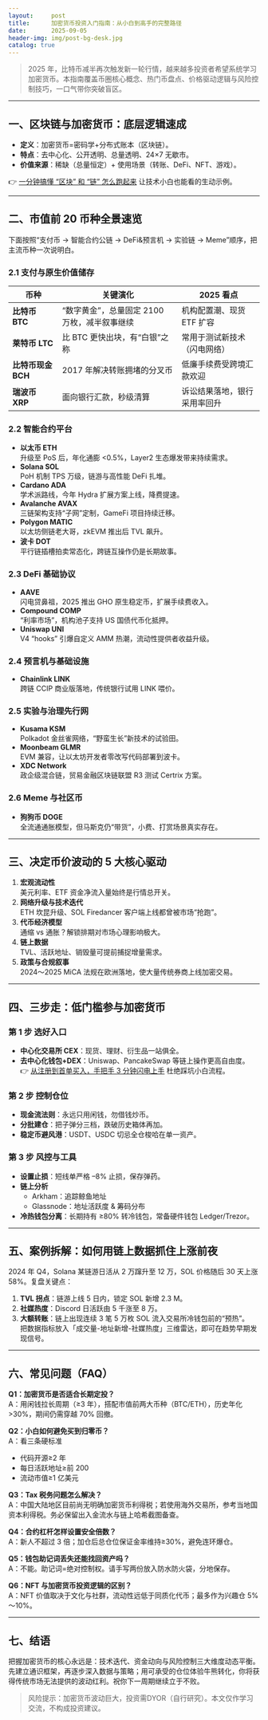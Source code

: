 ```yaml
---
layout:     post
title:      加密货币投资入门指南：从小白到高手的完整路径
date:       2025-09-05
header-img: img/post-bg-desk.jpg
catalog: true
---
```


> 2025 年，比特币减半再次触发新一轮行情，越来越多投资者希望系统学习加密货币。本指南覆盖币圈核心概念、热门币盘点、价格驱动逻辑与风险控制技巧，一口气带你突破盲区。

---

## 一、区块链与加密货币：底层逻辑速成
- **定义**：加密货币=密码学+分布式账本（区块链）。  
- **特点**：去中心化、公开透明、总量透明、24×7 无歇市。  
- **价值来源**：稀缺（总量恒定）+ 使用场景（转账、DeFi、NFT、游戏）。  

👉 [一分钟搞懂 “区块” 和 “链” 怎么跑起来](https://okxdog.com/) 让技术小白也能看的生动示例。

---

## 二、市值前 20 币种全景速览
下面按照“支付币 → 智能合约公链 → DeFi&预言机 → 实验链 → Meme”顺序，把主流币种一次说明白。

### 2.1 支付与原生价值储存  
| **币种** | **关键演化** | **2025 看点** |
|---|---|---|
| **比特币 BTC** | “数字黄金”，总量固定 2100 万枚，减半叙事继续 | 机构配置潮、现货 ETF 扩容 |
| **莱特币 LTC** | 比 BTC 更快出块，有“白银”之称 | 常用于测试新技术（闪电网络） |
| **比特币现金 BCH** | 2017 年解决转账拥堵的分叉币 | 低廉手续费受跨境汇款欢迎 |
| **瑞波币 XRP** | 面向银行汇款，秒级清算 | 诉讼结果落地，银行采用率回升 |

### 2.2 智能合约平台  
- **以太币 ETH**  
  升级至 PoS 后，年化通膨 <0.5%，Layer2 生态爆发带来持续需求。  
- **Solana SOL**  
  PoH 机制 TPS 万级，链游与高性能 DeFi 扎堆。  
- **Cardano ADA**  
  学术派路线，今年 Hydra 扩展方案上线，降费提速。  
- **Avalanche AVAX**  
  三链架构支持“子网”定制，GameFi 项目持续迁移。  
- **Polygon MATIC**  
  以太坊侧链老大哥，zkEVM 推出后 TVL 飙升。  
- **波卡 DOT**  
  平行链插槽拍卖常态化，跨链互操作仍是长期故事。  

### 2.3 DeFi 基础协议  
- **AAVE**  
  闪电贷鼻祖，2025 推出 GHO 原生稳定币，扩展手续费收入。  
- **Compound COMP**  
  “利率市场”，机构池子支持 US 国债代币化抵押。  
- **Uniswap UNI**  
  V4 “hooks” 引爆自定义 AMM 热潮，流动性提供者收益升级。

### 2.4 预言机与基础设施  
- **Chainlink LINK**  
  跨链 CCIP 商业版落地，传统银行试用 LINK 喂价。  

### 2.5 实验与治理先行网  
- **Kusama KSM**  
  Polkadot 金丝雀网络，“野蛮生长”新技术的试验田。  
- **Moonbeam GLMR**  
  EVM 兼容，让以太坊开发者零改写代码部署到波卡。  
- **XDC Network**  
  政企级混合链，贸易金融区块链联盟 R3 测试 Certrix 方案。  

### 2.6 Meme 与社区币  
- **狗狗币 DOGE**  
  全流通通胀模型，但马斯克仍“带货”，小费、打赏场景真实存在。  

---

## 三、决定币价波动的 5 大核心驱动
1. **宏观流动性**  
   美元利率、ETF 资金净流入量始终是行情总开关。
2. **网络升级与技术迭代**  
   ETH 坎昆升级、SOL Firedancer 客户端上线都曾被市场“抢跑”。
3. **代币经济模型**  
   通缩 vs 通胀？解锁排期对市场心理影响极大。  
4. **链上数据**  
   TVL、活跃地址、销毁量可提前捕捉增量需求。  
5. **政策与合规叙事**  
   2024～2025 MiCA 法规在欧洲落地，使大量传统券商上线加密交易。

---

## 四、三步走：低门槛参与加密货币
### 第 1 步 选好入口  
- **中心化交易所 CEX**：现货、理财、衍生品一站俱全。  
- **去中心化钱包+DEX**：Uniswap、PancakeSwap 等链上操作更高自由度。  
👉 [从注册到首单买入，手把手 3 分钟闪电上手](https://okxdog.com/) 杜绝踩坑小白流程。

### 第 2 步 控制仓位  
- **现金流法则**：永远只用闲钱，勿借钱炒币。  
- **分批建仓**：把子弹分三档，跌破历史箱体再加。  
- **稳定币避风港**：USDT、USDC 切忌全仓梭哈在单一资产。

### 第 3 步 风控与工具  
- **设置止损**：短线单严格 –8% 止损，保存弹药。  
- **链上分析**  
  - Arkham：追踪鲸鱼地址  
  - Glassnode：地址活跃度 & 筹码分布  
- **冷热钱包分离**：长期持有 ≥80% 转冷钱包，常备硬件钱包 Ledger/Trezor。

---

## 五、案例拆解：如何用链上数据抓住上涨前夜
2024 年 Q4，Solana 某链游日活从 2 万蹿升至 12 万，SOL 价格随后 30 天上涨 58%。复盘关键点：

1. **TVL 拐点**：链游上线 5 日内，锁定 SOL 新增 2.3 M。
2. **社媒热度**：Discord 日活跃由 5 千涨至 8 万。
3. **大额转账**：链上出现连续 3 笔 5 万枚 SOL 流入交易所冷钱包前的“预热”。  
把数据指标放入「成交量-地址新增-社媒热度」三维雷达，即可在趋势早期发现信号。

---

## 六、常见问题（FAQ）

**Q1：加密货币是否适合长期定投？**  
A：用闲钱拉长周期（≥3 年），搭配市值前两大币种（BTC/ETH），历史年化 >30%，期间仍需穿越 70% 回撤。

**Q2：小白如何避免买到归零币？**  
A：看三条硬标准  
- 代码开源≥2 年  
- 每日活跃地址≥前 200  
- 流动市值≥1 亿美元  

**Q3：Tax 税务问题怎么解决？**  
A：中国大陆地区目前尚无明确加密货币利得税；若使用海外交易所，参考当地国资本利得税。务必保留出入金流水与链上哈希截图备查。

**Q4：合约杠杆怎样设置安全倍数？**  
A：新人不超过 3 倍；加仓后总仓位保证金率维持≥30%，避免连环爆仓。

**Q5：钱包助记词丢失还能找回资产吗？**  
A：不能。助记词=绝对控制权。请手写两份放入防水防火袋，分地保存。

**Q6：NFT 与加密货币投资逻辑的区别？**  
A：NFT 价值取决于文化与社群，流动性远低于同质化代币；最多作为兴趣仓 5%～10%。

---

## 七、结语
把握加密货币的核心永远是：技术迭代、资金动向与风险控制三大维度动态平衡。先建立通识框架，再逐步深入数据与策略；用可承受的仓位体验牛熊转化，你将获得传统市场无法提供的波动红利。祝你下一周期继续立于不败。

> 风险提示：加密货币波动巨大，投资需DYOR（自行研究）。本文仅作学习交流，不构成投资建议。